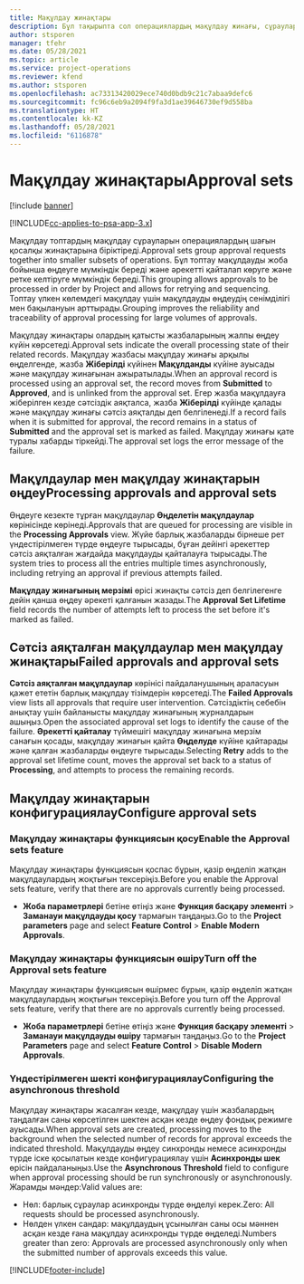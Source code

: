 ```yaml
---
title: Мақұлдау жинақтары
description: Бұл тақырыпта сол операциялардың мақұлдау жинағы, сұраулар және қосалқы жинақтар туралы ақпарат берілген.
author: stsporen
manager: tfehr
ms.date: 05/28/2021
ms.topic: article
ms.service: project-operations
ms.reviewer: kfend
ms.author: stsporen
ms.openlocfilehash: ac73313420029ece740d0bdb9c21c7abaa9defc6
ms.sourcegitcommit: fc96c6eb9a2094f9fa3d1ae39646730ef9d558ba
ms.translationtype: HT
ms.contentlocale: kk-KZ
ms.lasthandoff: 05/28/2021
ms.locfileid: "6116878"
---
```

# <a name="approval-sets"></a><span data-ttu-id="ea0ce-103">Мақұлдау жинақтары</span><span class="sxs-lookup"><span data-stu-id="ea0ce-103">Approval sets</span></span>

[!include [banner](../includes/psa-now-project-operations.md)]

[!INCLUDE[cc-applies-to-psa-app-3.x](../includes/cc-applies-to-psa-app-3x.md)]

<span data-ttu-id="ea0ce-104">Мақұлдау топтардың мақұлдау сұрауларын операциялардың шағын қосалқы жинақтарына біріктіреді.</span><span class="sxs-lookup"><span data-stu-id="ea0ce-104">Approval sets group approval requests together into smaller subsets of operations.</span></span> <span data-ttu-id="ea0ce-105">Бұл топтау мақұлдауды жоба бойынша өңдеуге мүмкіндік береді және әрекетті қайталап көруге және ретке келтіруге мүмкіндік береді.</span><span class="sxs-lookup"><span data-stu-id="ea0ce-105">This grouping allows approvals to be processed in order by Project and allows for retrying and sequencing.</span></span> <span data-ttu-id="ea0ce-106">Топтау үлкен көлемдегі мақұлдау үшін мақұлдауды өңдеудің сенімділігі мен бақылануын арттырады.</span><span class="sxs-lookup"><span data-stu-id="ea0ce-106">Grouping improves the reliability and traceability of approval processing for large volumes of approvals.</span></span>

<span data-ttu-id="ea0ce-107">Мақұлдау жинақтары олардың қатысты жазбаларының жалпы өңдеу күйін көрсетеді.</span><span class="sxs-lookup"><span data-stu-id="ea0ce-107">Approval sets indicate the overall processing state of their related records.</span></span> <span data-ttu-id="ea0ce-108">Мақұлдау жазбасы мақұлдау жинағы арқылы өңделгенде, жазба **Жіберілді** күйінен **Мақұлданды** күйіне ауысады және мақұлдау жинағынан ажыратылады.</span><span class="sxs-lookup"><span data-stu-id="ea0ce-108">When an approval record is processed using an approval set, the record moves from **Submitted** to **Approved**, and is unlinked from the approval set.</span></span> <span data-ttu-id="ea0ce-109">Егер жазба мақұлдауға жіберілген кезде сәтсіздік аяқталса, жазба **Жіберілді** күйінде қалады және мақұлдау жинағы сәтсіз аяқталды деп белгіленеді.</span><span class="sxs-lookup"><span data-stu-id="ea0ce-109">If a record fails when it is submitted for approval, the record remains in a status of **Submitted** and the approval set is marked as failed.</span></span> <span data-ttu-id="ea0ce-110">Мақұлдау жинағы қате туралы хабарды тіркейді.</span><span class="sxs-lookup"><span data-stu-id="ea0ce-110">The approval set logs the error message of the failure.</span></span>

## <a name="processing-approvals-and-approval-sets"></a><span data-ttu-id="ea0ce-111">Мақұлдаулар мен мақұлдау жинақтарын өңдеу</span><span class="sxs-lookup"><span data-stu-id="ea0ce-111">Processing approvals and approval sets</span></span>
<span data-ttu-id="ea0ce-112">Өңдеуге кезекте тұрған мақұлдаулар **Өңделетін мақұлдаулар** көрінісінде көрінеді.</span><span class="sxs-lookup"><span data-stu-id="ea0ce-112">Approvals that are queued for processing are visible in the **Processing Approvals** view.</span></span> <span data-ttu-id="ea0ce-113">Жүйе барлық жазбаларды бірнеше рет үндестірілмеген түрде өңдеуге тырысады, бұған дейінгі әрекеттер сәтсіз аяқталған жағдайда мақұлдауды қайталауға тырысады.</span><span class="sxs-lookup"><span data-stu-id="ea0ce-113">The system tries to process all the entries multiple times asynchronously, including retrying an approval if previous attempts failed.</span></span>

<span data-ttu-id="ea0ce-114">**Мақұлдау жинағының мерзімі** өрісі жинақты сәтсіз деп белгілегенге дейін қанша өңдеу әрекеті қалғанын жазады.</span><span class="sxs-lookup"><span data-stu-id="ea0ce-114">The **Approval Set Lifetime** field records the number of attempts left to process the set before it's marked as failed.</span></span>

## <a name="failed-approvals-and-approval-sets"></a><span data-ttu-id="ea0ce-115">Сәтсіз аяқталған мақұлдаулар мен мақұлдау жинақтары</span><span class="sxs-lookup"><span data-stu-id="ea0ce-115">Failed approvals and approval sets</span></span>
<span data-ttu-id="ea0ce-116">**Сәтсіз аяқталған мақұлдаулар** көрінісі пайдаланушының араласуын қажет ететін барлық мақұлдау тізімдерін көрсетеді.</span><span class="sxs-lookup"><span data-stu-id="ea0ce-116">The **Failed Approvals** view lists all approvals that require user intervention.</span></span> <span data-ttu-id="ea0ce-117">Сәтсіздіктің себебін анықтау үшін байланысты мақұлдау жинағының журналдарын ашыңыз.</span><span class="sxs-lookup"><span data-stu-id="ea0ce-117">Open the associated approval set logs to identify the cause of the failure.</span></span>
<span data-ttu-id="ea0ce-118">**Әрекетті қайталау** түймешігі мақұлдау жинағына мерзім санағын қосады, мақұлдау жинағын қайта **Өңделуде** күйіне қайтарады және қалған жазбаларды өңдеуге тырысады.</span><span class="sxs-lookup"><span data-stu-id="ea0ce-118">Selecting **Retry** adds to the approval set lifetime count, moves the approval set back to a status of **Processing**, and attempts to process the remaining records.</span></span>

## <a name="configure-approval-sets"></a><span data-ttu-id="ea0ce-119">Мақұлдау жинақтарын конфигурациялау</span><span class="sxs-lookup"><span data-stu-id="ea0ce-119">Configure approval sets</span></span>

###  <a name="enable-the-approval-sets-feature"></a><span data-ttu-id="ea0ce-120">Мақұлдау жинақтары функциясын қосу</span><span class="sxs-lookup"><span data-stu-id="ea0ce-120">Enable the Approval sets feature</span></span>
<span data-ttu-id="ea0ce-121">Мақұлдау жинақтары функциясын қоспас бұрын, қазір өңделіп жатқан мақұлдаулардың жоқтығын тексеріңіз.</span><span class="sxs-lookup"><span data-stu-id="ea0ce-121">Before you enable the Approval sets feature, verify that there are no approvals currently being processed.</span></span>

- <span data-ttu-id="ea0ce-122">**Жоба параметрлері** бетіне өтіңіз және **Функция басқару элементі** > **Заманауи мақұлдауды қосу** тармағын таңдаңыз.</span><span class="sxs-lookup"><span data-stu-id="ea0ce-122">Go to the **Project parameters** page and select **Feature Control** > **Enable Modern Approvals**.</span></span>

### <a name="turn-off-the-approval-sets-feature"></a><span data-ttu-id="ea0ce-123">Мақұлдау жинақтары функциясын өшіру</span><span class="sxs-lookup"><span data-stu-id="ea0ce-123">Turn off the Approval sets feature</span></span>
<span data-ttu-id="ea0ce-124">Мақұлдау жинақтары функциясын өшірмес бұрын, қазір өңделіп жатқан мақұлдаулардың жоқтығын тексеріңіз.</span><span class="sxs-lookup"><span data-stu-id="ea0ce-124">Before you turn off the Approval sets feature, verify that there are no approvals currently being processed.</span></span>

- <span data-ttu-id="ea0ce-125">**Жоба параметрлері** бетіне өтіңіз және **Функция басқару элементі** > **Заманауи мақұлдауды өшіру** тармағын таңдаңыз.</span><span class="sxs-lookup"><span data-stu-id="ea0ce-125">Go to the **Project Parameters** page and select **Feature Control** > **Disable Modern Approvals**.</span></span>

### <a name="configuring-the-asynchronous-threshold"></a><span data-ttu-id="ea0ce-126">Үндестірілмеген шекті конфигурациялау</span><span class="sxs-lookup"><span data-stu-id="ea0ce-126">Configuring the asynchronous threshold</span></span> 
<span data-ttu-id="ea0ce-127">Мақұлдау жинақтары жасалған кезде, мақұлдау үшін жазбалардың таңдалған саны көрсетілген шектен асқан кезде өңдеу фондық режимге ауысады.</span><span class="sxs-lookup"><span data-stu-id="ea0ce-127">When approval sets are created, processing moves to the background when the selected number of records for approval exceeds the indicated threshold.</span></span> <span data-ttu-id="ea0ce-128">Мақұлдауды өңдеу синхронды немесе асинхронды түрде іске қосылатын кезде конфигурациялау үшін **Асинхронды шек** өрісін пайдаланыңыз.</span><span class="sxs-lookup"><span data-stu-id="ea0ce-128">Use the **Asynchronous Threshold** field to configure when approval processing should be run synchronously or asynchronously.</span></span>
<span data-ttu-id="ea0ce-129">Жарамды мәндер:</span><span class="sxs-lookup"><span data-stu-id="ea0ce-129">Valid values are:</span></span>

  - <span data-ttu-id="ea0ce-130">Нөл: барлық сұраулар асинхронды түрде өңделуі керек.</span><span class="sxs-lookup"><span data-stu-id="ea0ce-130">Zero: All requests should be processed asynchronously.</span></span> 
  - <span data-ttu-id="ea0ce-131">Нөлден үлкен сандар: мақұлдаудың ұсынылған саны осы мәннен асқан кезде ғана мақұлдау асинхронды түрде өңделеді.</span><span class="sxs-lookup"><span data-stu-id="ea0ce-131">Numbers greater than zero: Approvals are processed asynchronously only when the submitted number of approvals exceeds this value.</span></span>

[!INCLUDE[footer-include](../includes/footer-banner.md)]
